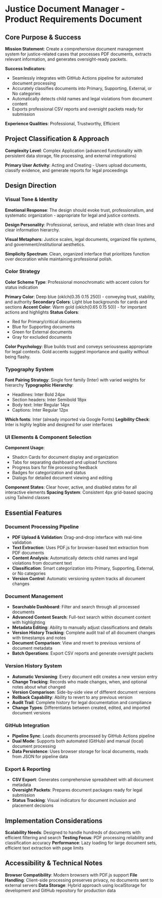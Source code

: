 # Justice Document Manager - Product Requirements Document

## Core Purpose & Success

**Mission Statement**: Create a comprehensive document management system for justice-related cases that processes PDF documents, extracts relevant information, and generates oversight-ready packets.

**Success Indicators**: 
- Seamlessly integrates with GitHub Actions pipeline for automated document processing
- Accurately classifies documents into Primary, Supporting, External, or No categories
- Automatically detects child names and legal violations from document content
- Exports professional CSV reports and oversight packets ready for submission

**Experience Qualities**: Professional, Trustworthy, Efficient

## Project Classification & Approach

**Complexity Level**: Complex Application (advanced functionality with persistent data storage, file processing, and external integrations)

**Primary User Activity**: Acting and Creating - Users upload documents, classify evidence, and generate reports for legal proceedings

## Design Direction

### Visual Tone & Identity
**Emotional Response**: The design should evoke trust, professionalism, and systematic organization - appropriate for legal and justice contexts.

**Design Personality**: Professional, serious, and reliable with clean lines and clear information hierarchy.

**Visual Metaphors**: Justice scales, legal documents, organized file systems, and government/institutional aesthetics.

**Simplicity Spectrum**: Clean, organized interface that prioritizes function over decoration while maintaining professional polish.

### Color Strategy
**Color Scheme Type**: Professional monochromatic with accent colors for status indication

**Primary Color**: Deep blue (oklch(0.35 0.15 250)) - conveying trust, stability, and authority
**Secondary Colors**: Light blue backgrounds for cards and sections
**Accent Color**: Warm gold (oklch(0.65 0.15 50)) - for important actions and highlights
**Status Colors**: 
- Red for Primary/critical documents
- Blue for Supporting documents  
- Green for External documents
- Gray for excluded documents

**Color Psychology**: Blue builds trust and conveys seriousness appropriate for legal contexts. Gold accents suggest importance and quality without being flashy.

### Typography System
**Font Pairing Strategy**: Single font family (Inter) with varied weights for hierarchy
**Typographic Hierarchy**: 
- Headlines: Inter Bold 24px
- Section headers: Inter Semibold 18px
- Body text: Inter Regular 14px
- Captions: Inter Regular 12px

**Which fonts**: Inter (already imported via Google Fonts)
**Legibility Check**: Inter is highly legible and designed for user interfaces

### UI Elements & Component Selection
**Component Usage**: 
- Shadcn Cards for document display and organization
- Tabs for separating dashboard and upload functions
- Progress bars for file processing feedback
- Badges for categorization and status
- Dialogs for detailed document viewing and editing

**Component States**: Clear hover, active, and disabled states for all interactive elements
**Spacing System**: Consistent 4px grid-based spacing using Tailwind classes

## Essential Features

### Document Processing Pipeline
- **PDF Upload & Validation**: Drag-and-drop interface with real-time validation
- **Text Extraction**: Uses PDF.js for browser-based text extraction from PDF documents
- **Content Analysis**: Automatically detects child names and legal violations from document text
- **Classification**: Smart categorization into Primary, Supporting, External, or No categories
- **Version Control**: Automatic versioning system tracks all document changes

### Document Management
- **Searchable Dashboard**: Filter and search through all processed documents
- **Advanced Content Search**: Full-text search within document content with highlighting
- **Metadata Editing**: Ability to manually adjust classifications and details
- **Version History Tracking**: Complete audit trail of all document changes with timestamps and notes
- **Document Comparison**: View and revert to previous versions of document metadata
- **Batch Operations**: Export CSV reports and generate oversight packets

### Version History System
- **Automatic Versioning**: Every document edit creates a new version entry
- **Change Tracking**: Records who made changes, when, and optional notes about what changed
- **Version Comparison**: Side-by-side view of different document versions
- **Rollback Capability**: Ability to revert to any previous version
- **Audit Trail**: Complete history for legal documentation and compliance
- **Change Types**: Differentiates between created, edited, and imported document versions

### GitHub Integration
- **Pipeline Sync**: Loads documents processed by GitHub Actions pipeline
- **Dual Mode**: Supports both automated (GitHub) and manual (local) document processing
- **Data Persistence**: Uses browser storage for local documents, reads from JSON for pipeline data

### Export & Reporting
- **CSV Export**: Generates comprehensive spreadsheet with all document metadata
- **Oversight Packets**: Prepares document packages ready for legal submission
- **Status Tracking**: Visual indicators for document inclusion and placement decisions

## Implementation Considerations

**Scalability Needs**: Designed to handle hundreds of documents with efficient filtering and search
**Testing Focus**: PDF processing reliability and classification accuracy
**Performance**: Lazy loading for large document sets, efficient text extraction with page limits

## Accessibility & Technical Notes

**Browser Compatibility**: Modern browsers with PDF.js support
**File Handling**: Client-side processing preserves privacy, no documents sent to external servers
**Data Storage**: Hybrid approach using localStorage for development and GitHub repository for production data